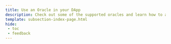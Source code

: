 ```yaml
---
title: Use an Oracle in your DApp
description: Check out some of the supported oracles and learn how to add an oracle to your DApp to request off-chain data for smart contracts on Moonbeam-based networks.
template: subsection-index-page.html
hide: 
 - toc
 - feedback
---
```

